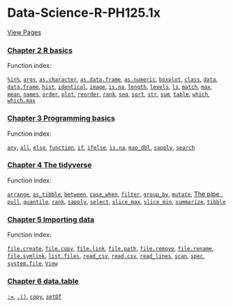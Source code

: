 # Data-Science-R-PH125.1x

[View Pages](https://biscotty666.github.io/Data-Science-R-PH125.1x/)

### [Chapter 2 R basics](docs/Pt02.html)

Function index:

<a href="docs/Pt02.html#pc-in-pc">`%in%`</a>,
<a href="docs/Pt02.html#args">`args`</a>,
<a href="docs/Pt02.html#as-character">`as.character`</a>,
<a href="docs/Pt02.html#as-data-frame">`as.data.frame`</a>,
<a href="docs/Pt02.html#as-numeric">`as.numeric`</a>,
<a href="docs/Pt02.html#boxplot">`boxplot`</a>,
<a href="docs/Pt02.html#class">`class`</a>,
<a href="docs/Pt02.html#data">`data`</a>,
<a href="docs/Pt02.html#data-frame">`data.frame`</a>,
<a href="docs/Pt02.html#hist">`hist`</a>,
<a href="docs/Pt02.html#identical">`identical`</a>,
<a href="docs/Pt02.html#image">`image`</a>,
<a href="docs/Pt02.html#is-na">`is.na`</a>,
<a href="docs/Pt02.html#length">`length`</a>,
<a href="docs/Pt02.html#levels">`levels`</a>,
<a href="docs/Pt02.html#ls">`ls`</a>,
<a href="docs/Pt02.html#match">`match`</a>,
<a href="docs/Pt02.html#max">`max`</a>,
<a href="docs/Pt02.html#mean">`mean`</a>,
<a href="docs/Pt02.html#names">`names`</a>,
<a href="docs/Pt02.html#order">`order`</a>,
<a href="docs/Pt02.html#plot">`plot`</a>,
<a href="docs/Pt02.html#reorder">`reorder`</a>,
<a href="docs/Pt02.html#rank">`rank`</a>,
<a href="docs/Pt02.html#seq">`seq`</a>,
<a href="docs/Pt02.html#sort">`sort`</a>,
<a href="docs/Pt02.html#str">`str`</a>,
<a href="docs/Pt02.html#sum">`sum`</a>,
<a href="docs/Pt02.html#table">`table`</a>,
<a href="docs/Pt02.html#which">`which`</a>,
<a href="docs/Pt02.html#which-max">`which.max`</a>

### [Chapter 3 Programming basics](docs/Pt03.html)

Function index:

<a href="docs/Pt03.html#any">`any`</a>,
<a href="docs/Pt03.html#all">`all`</a>,
<a href="docs/Pt03.html#else">`else`</a>,
<a href="docs/Pt03.html#function">`function`</a>,
<a href="docs/Pt03.html#if">`if`</a>,
<a href="docs/Pt03.html#ifelse">`ifelse`</a>,
<a href="docs/Pt03.html#is-na">`is.na`</a>,
<a href="docs/Pt03.html#map_dbl">`map_dbl`</a>,
<a href="docs/Pt03.html#sapply">`sapply`</a>,
<a href="docs/Pt03.html#search">`search`</a>

### [Chapter 4 The tidyverse](docs/Pt04.html)

Function index:

<a href="docs/Pt04#arrange">`arrange`</a>,
<a href="docs/Pt04#as_tibble">`as_tibble`</a>,
<a href="docs/Pt04#between">`between`</a>,
<a href="docs/Pt04#case_when">`case_when`</a>,
<a href="docs/Pt04#filter">`filter`</a>,
<a href="docs/Pt04#group_by">`group_by`</a>,
<a href="docs/Pt04#mutate">`mutate`</a>,
<a href="docs/Pt04#the-pipe">The pipe </a>,
<a href="docs/Pt04#pull">`pull`</a>,
<a href="docs/Pt04#quantile">`quantile`</a>,
<a href="docs/Pt04#rank">`rank`</a>,
<a href="docs/Pt04#sapply">`sapply`</a>,
<a href="docs/Pt04#select">`select`</a>,
<a href="docs/Pt04#slices">`slice_max`</a>,
<a href="docs/Pt04#slices">`slice_min`</a>,
<a href="docs/Pt04#summarize">`summarize`</a>,
<a href="docs/Pt04#tibble">`tibble`</a>


### [Chapter 5 Importing data](docs/Pt05.html)

Function index:

<a href="docs/Pt05#file-create">`file.create`</a>,
<a href="docs/Pt05#file-copy">`file.copy`</a>,
<a href="docs/Pt05#file-link">`file.link`</a>,
<a href="docs/Pt05#file-path">`file.path`</a>,
<a href="docs/Pt05#file-remove">`file.remove`</a>,
<a href="docs/Pt05#file-rename">`file.rename`</a>,
<a href="docs/Pt05#file-symlink">`file.symlink`</a>,
<a href="docs/Pt05#list-files">`list.files`</a>,
<a href="docs/Pt05#read-csv">`read_csv`</a>,
<a href="docs/Pt05#read.csv">`read.csv`</a>,
<a href="docs/Pt05#read-lines">`read_lines`</a>,
<a href="docs/Pt05#scan">`scan`</a>,
<a href="docs/Pt05#spec">`spec`</a>,
<a href="docs/Pt05#system-file">`system.file`</a>,
<a href="docs/Pt05#view">`View`</a>

### [Chapter 6 data.table](docs/Pt06.html)

[`:=`](docs/Pt06.html#col-eq),
[`.()`](docs/Pt06.html#dot-par),
[`copy`](docs/Pt06.html#copy),
[`setDT`](docs/Pt06.html#setdt)

